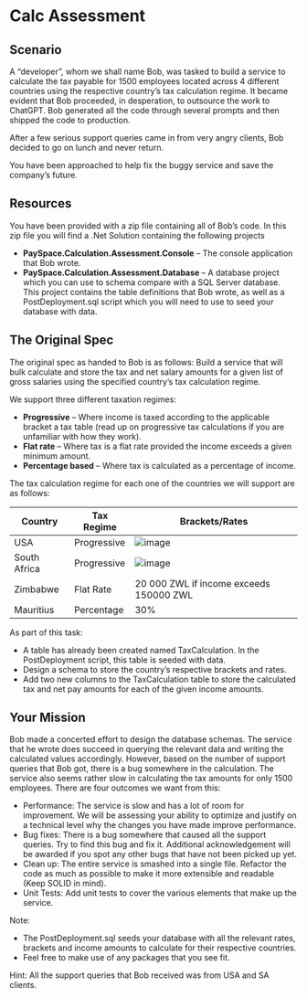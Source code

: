# Calc Assessment

## Scenario
A “developer”, whom we shall name Bob, was tasked to build a service to calculate the tax payable for 1500 employees located across 4 different countries using the respective country’s tax calculation regime. It became evident that Bob proceeded, in desperation, to outsource the work to ChatGPT. Bob generated all the code through several prompts and then shipped the code to production.

After a few serious support queries came in from very angry clients, Bob decided to go on lunch and never return.

You have been approached to help fix the buggy service and save the company’s future.

## Resources
You have been provided with a zip file containing all of Bob’s code.
In this zip file you will find a .Net Solution containing the following projects
-	**PaySpace.Calculation.Assessment.Console** – The console application that Bob wrote.
-	**PaySpace.Calculation.Assessment.Database** – A database project which you can use to schema compare with a SQL Server database. This project contains the table definitions that Bob wrote, as well as a PostDeployment.sql script which you will need to use to seed your database with data.

## The Original Spec
The original spec as handed to Bob is as follows:
Build a service that will bulk calculate and store the tax and net salary amounts for a given list of gross salaries using the specified country’s tax calculation regime.

We support three different taxation regimes:
-	**Progressive** – Where income is taxed according to the applicable bracket a tax table (read up on progressive tax calculations if you are unfamiliar with how they work).
-	**Flat rate** – Where tax is a flat rate provided the income exceeds a given minimum amount.
-	**Percentage based** – Where tax is calculated as a percentage of income.

The tax calculation regime for each one of the countries we will support are as follows:

| Country      | Tax Regime  | Brackets/Rates |
| ------------ | ----------- | ----------------------------------------------------------------------------------- |
| USA          | Progressive | ![image](https://github.com/PaySpaceSA/calc-assignment/assets/159135258/dfabe11c-0bb0-4c4f-897c-aa24328b3ba2) |
| South Africa | Progressive | ![image](https://github.com/PaySpaceSA/calc-assignment/assets/159135258/5041d874-60a2-4cb2-b93d-ebd527e4f361) |
| Zimbabwe     | Flat Rate   | 20 000 ZWL if income exceeds 150000 ZWL                                             |
| Mauritius    | Percentage  | 30%                                                                                 |


As part of this task:
-	A table has already been created named TaxCalculation. In the PostDeployment script, this table is seeded with data.
-	Design a schema to store the country’s respective brackets and rates.
-	Add two new columns to the TaxCalculation table to store the calculated tax and net pay amounts for each of the given income amounts.

## Your Mission
Bob made a concerted effort to design the database schemas. The service that he wrote does succeed in querying the relevant data and writing the calculated values accordingly. However, based on the number of support queries that Bob got, there is a bug somewhere in the calculation. The service also seems rather slow in calculating the tax amounts for only 1500 employees.
There are four outcomes we want from this:
-	Performance: The service is slow and has a lot of room for improvement. We will be assessing your ability to optimize and justify on a technical level why the changes you have made improve performance.
-	Bug fixes: There is a bug somewhere that caused all the support queries. Try to find this bug and fix it. Additional acknowledgement will be awarded if you spot any other bugs that have not been picked up yet.
-	Clean up: The entire service is smashed into a single file. Refactor the code as much as possible to make it more extensible and readable (Keep SOLID in mind). 
-	Unit Tests: Add unit tests to cover the various elements that make up the service.

Note:
-	The PostDeployment.sql seeds your database with all the relevant rates, brackets and income amounts to calculate for their respective countries.
-	Feel free to make use of any packages that you see fit.

Hint: All the support queries that Bob received was from USA and SA clients. 
